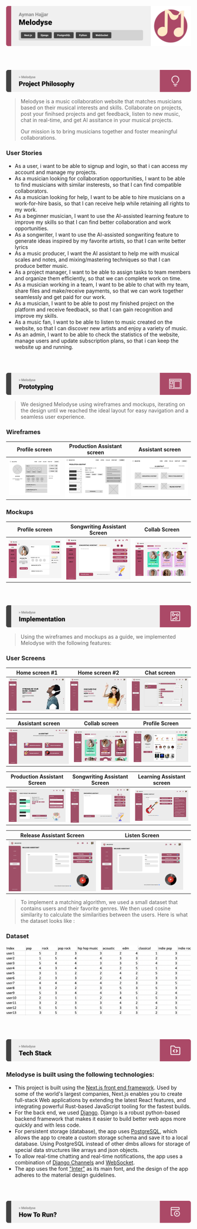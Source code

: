 <img src="./readme/title1.svg"/>

<br><br>

<!-- project philosophy -->
<img src="./readme/title2.svg"/>

> Melodyse is a music collaboration website that matches musicians based on their musical interests and skills. Collaborate on projects, post your finihsed projects and get feedback, listen to new music, chat in real-time, and get AI assitance in your musical projects.
>
> Our mission is to bring musicians together and foster meaningful collaborations.

### User Stories
- As a user, i want to be able to signup and login, so that i can access my account and manage my projects.
- As a musician looking for collaboration opportunities, I want to be able to find musicians with similar insterests, so that I can find compatible collaborators.
- As a musician looking for help, I want to be able to hire musicians on a work-for-hire basis, so that I can receive help while retaining all rights to my work.
- As a beginner musician, I want to use the AI-assisted learning feature to improve my skills so that I can find better collaboration and work opportunities.
- As a songwriter, I want to use the AI-assisted songwriting feature to generate ideas inspired by my favorite artists, so that I can write better lyrics
- As a music producer, I want the AI assistant to help me with musical scales and notes, and mixing/mastering techniques so that I can produce better music.
- As a project manager, I want to be able to assign tasks to team members and organize them efficiently, so that we can complete work on time.
- As a musician working in a team, I want to be able to chat with my team, share files and make/receive payments, so that we can work together seamlessly and get paid for our work.
- As a musician, I want to be able to post my finished project on the platform and receive feedback, so that I can gain recognition and improve my skills.
- As a music fan, I want to be able to listen to music created on the website, so that I can discover new artists and enjoy a variety of music.
- As an admin, I want to be able to check the statistics of the website, manage users and update subscription plans, so that i can keep the website up and running.

<br><br>

<!-- Prototyping -->
<img src="./readme/title3.svg"/>

> We designed Melodyse using wireframes and mockups, iterating on the design until we reached the ideal layout for easy navigation and a seamless user experience.

### Wireframes
| Profile screen  | Production Assistant screen |  Assistant screen |
| ---| ---| ---|
| ![Landing](./readme/demo/profile_wireframe.png) | ![fsdaf](./readme/demo/production_wireframe.png) | ![fsdaf](./readme/demo/assistant_wireframe.png) |

### Mockups
| Profile screen  | Songwriting Assistant Screen | Collab Screen |
| ---| ---| ---|
| ![Landing](./readme/demo/profile_mockup.png) | ![fsdaf](./readme/demo/songwriting_mockup.png) | ![fsdaf](./readme/demo/collab_mockup.png) |

<br><br>

<!-- Implementation -->
<img src="./readme/title4.svg"/>

> Using the wireframes and mockups as a guide, we implemented Melodyse with the following features:

### User Screens
| Home screen #1  | Home screen #2 | Chat screen |
| ---| ---| ---|
| ![Landing](./readme/melodyse/home1.png) | ![fsdaf](./readme/melodyse/home2.png) | ![fsdaf](./readme/melodyse/chat.png) |

| Assistant screen | Collab screen  | Profile Screen |
| ---| ---| ---|
| ![fsdaf](./readme/melodyse/assistant.png) | ![Landing](./readme/melodyse/collab.png) | ![fsdaf](./readme/melodyse/profile.png) |

| Production Assistant Screen | Songwriting Assistant Screen | Learning Assistant screen  |
| ---| ---| ---|
| ![fsdaf](./readme/melodyse/production.png) | ![fsdaf](./readme/melodyse/songwriting.png) | ![Landing](./readme/melodyse/learning.png) | 

| Release Assistant Screen | Listen Screen | |
| ---| ---| ---|
|![fsdaf](./readme/melodyse/release.png) | ![fsdaf](./readme/melodyse/release.png)| |

> To implement a matching algorithm, we used a small dataset that contains users and their favorite genres. We then used cosine similarity to calculate the similarities between the users. Here is what the dataset looks like :

### Dataset
![fsdaf](./readme/melodyse/dataset.png)


<br><br>

<!-- Tech stack -->
<img src="./readme/title5.svg"/>

###  Melodyse is built using the following technologies:

- This project is built using the [Next.js front end framework](https://nextjs.org/). Used by some of the world's largest companies, Next.js enables you to create full-stack Web applications by extending the latest React features, and integrating powerful Rust-based JavaScript tooling for the fastest builds.
- For the back end, we used [Django](https://www.djangoproject.com/). Django is a robust python-based backend framework that makes it easier to build better web apps more quickly and with less code.
- For persistent storage (database), the app uses [PostgreSQL](https://www.postgresql.org/), which allows the app to create a custom storage schema and save it to a local database. Using PostgreSQL instead of other dmbs allows for storage of special data structures like arrays and json objects.
- To allow real-time chatting and real-time notifications, the app uses a combination of [Django Channels](https://channels.readthedocs.io/en/stable/) and [WebSocket](https://developer.mozilla.org/en-US/docs/Web/API/WebSockets_API). 
- The app uses the font ["Inter"](https://fonts.google.com/specimen/Inter) as its main font, and the design of the app adheres to the material design guidelines.

<br><br>

<!-- How to run -->
<img src="./readme/title6.svg"/>

<!-- > To set up Coffee Express locally, follow these steps:

### Prerequisites

This is an example of how to list things you need to use the software and how to install them.
* npm
  ```sh
  npm install npm@latest -g
  ```

### Installation

_Below is an example of how you can instruct your audience on installing and setting up your app. This template doesn't rely on any external dependencies or services._

1. Get a free API Key at [https://example.com](https://example.com)
2. Clone the repo
   ```sh
   git clone https://github.com/your_username_/Project-Name.git
   ```
3. Install NPM packages
   ```sh
   npm install
   ```
4. Enter your API in `config.js`
   ```js
   const API_KEY = 'ENTER YOUR API';
   ```

Now, you should be able to run Coffee Express locally and explore its features. -->